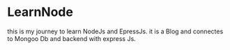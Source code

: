 # LearnNode
this is my journey to learn NodeJs and EpressJs.
it is a Blog and connectes to Mongoo Db and backend with express Js.

